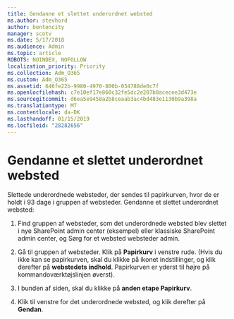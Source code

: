 ```yaml
---
title: Gendanne et slettet underordnet websted
ms.author: stevhord
author: bentoncity
manager: scotv
ms.date: 5/17/2018
ms.audience: Admin
ms.topic: article
ROBOTS: NOINDEX, NOFOLLOW
localization_priority: Priority
ms.collection: Adm_O365
ms.custom: Adm_O365
ms.assetid: 646fe22b-9980-4970-800b-034788de0c7f
ms.openlocfilehash: c7e10ef17e860c32fe5dc2e207b0acecee3d473e
ms.sourcegitcommit: d6ea5e9458a2b8ceaab3ac4bd483e1130b9a398a
ms.translationtype: MT
ms.contentlocale: da-DK
ms.lasthandoff: 01/15/2019
ms.locfileid: "28282656"
---
```

# <a name="restore-a-deleted-subsite"></a>Gendanne et slettet underordnet websted

Slettede underordnede websteder, der sendes til papirkurven, hvor de er holdt i 93 dage i gruppen af websteder. Gendanne et slettet underordnet websted:
  
1. Find gruppen af websteder, som det underordnede websted blev slettet i nye SharePoint admin center (eksempel) eller klassiske SharePoint admin center, og Sørg for et websted websteder admin. 
    
2. Gå til gruppen af websteder. Klik på **Papirkurv** i venstre rude. (Hvis du ikke kan se papirkurven, skal du klikke på ikonet indstillinger, og klik derefter på **webstedets indhold**. Papirkurven er yderst til højre på kommandoværktøjslinjen øverst).
    
3. I bunden af siden, skal du klikke på **anden etape Papirkurv**.
    
4. Klik til venstre for det underordnede websted, og klik derefter på **Gendan**.
    

